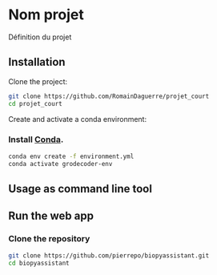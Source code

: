 # Nom projet

Définition du projet

## Installation

Clone the project:

```bash
git clone https://github.com/RomainDaguerre/projet_court
cd projet_court
```

Create and activate a conda environment:

### Install [Conda](https://docs.conda.io/projects/conda/en/latest/user-guide/install/index.html).

```bash
conda env create -f environment.yml
conda activate grodecoder-env
```

## Usage as command line tool



## Run the web app





### Clone the repository

```bash
git clone https://github.com/pierrepo/biopyassistant.git
cd biopyassistant
```
